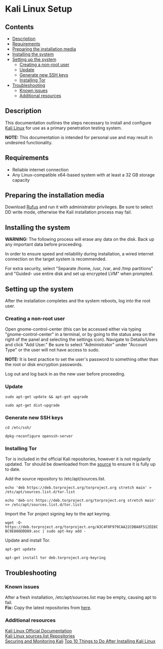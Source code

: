 # Kali Linux Setup

## Contents

- [Description](#description)
- [Requirements](#requirements)
- [Preparing the installation media](#preparing-the-installation-media)
- [Installing the system](#installing-the-system)
- [Setting up the system](#setting-up-the-system)
  - [Creating a non-root user](#creating-a-non-root-user)
  - [Update](#update)
  - [Generate new SSH keys](#generating-new-ssh-keys)
  - [Installing Tor](#installing-tor)
- [Troubleshooting](#troubleshooting)
  - [Known issues](#known-issues)
  - [Additional resources](#additional-resources)

## Description

This documentation outlines the steps necessary to install and configure [Kali Linux](https://www.kali.org/) for use as a primary penetration testing system.

**NOTE:** This documentation is intended for personal use and may result in undesired functionality.

## Requirements

- Reliable internet connection
- Any Linux-compatible x64-based system with at least a 32 GB storage capacity

## Preparing the installation media

Download [Rufus](https://rufus.ie/) and run it with administrator privileges. Be sure to select DD write mode, otherwise the Kali installation process may fail.

## Installing the system

**WARNING:** The following process will erase any data on the disk. Back up any important data before proceeding.

In order to ensure speed and reliability during installation, a wired internet connection on the target system is recommended.

For extra security, select "Separate /home, /usr, /var, and /tmp partitions" and "Guided- use entire disk and set up encrypted LVM" when prompted.

## Setting up the system

After the installation completes and the system reboots, log into the root user.

### Creating a non-root user

Open gnome-control-center (this can be accessed either via typing "gnome-control-center" in a terminal, or by going to the status area on the right of the panel and selecting the settings icon). Navigate to Details/Users and click "Add User." Be sure to select "Administrator" under "Account Type" or the user will not have access to sudo.

**NOTE:** It is best practice to set the user's password to something other than the root or disk encryption passwords.

Log out and log back in as the new user before proceeding.

### Update

`sudo apt-get update && apt-get upgrade`

`sudo apt-get dist-upgrade`

### Generate new SSH keys

`cd /etc/ssh/`

`dpkg-reconfigure openssh-server`

### Installing Tor

Tor is included in the official Kali repositories, however it is not regularily updated. Tor should be downloaded from the [source](https://www.torproject.org/) to ensure it is fully up to date.

Add the source repository to /etc/apt/sources.list.

`echo 'deb https://deb.torproject.org/torproject.org stretch main' > /etc/apt/sources.list.d/tor.list`

`echo 'deb-src https://deb.torproject.org/torproject.org stretch main' >> /etc/apt/sources.list.d/tor.list`

Import the Tor project signing key to the apt keyring.

`wget -O- https://deb.torproject.org/torproject.org/A3C4F0F979CAA22CDBA8F512EE8CBC9E886DDD89.asc | sudo apt-key add -`

Update and install Tor.

`apt-get update`

`apt-get install tor deb.torproject.org-keyring`

## Troubleshooting

### Known issues

After a fresh installation, /etc/apt/sources.list may be empty, causing apt to fail.  
**Fix:** Copy the latest repositories from [here](https://docs.kali.org/general-use/kali-linux-sources-list-repositories).

### Additional resources

[Kali Linux Official Documentation](https://www.kali.org/kali-linux-documentation/)  
[Kali Linux sources.list Repositories](https://docs.kali.org/general-use/kali-linux-sources-list-repositories)  
[Securing and Monitoring Kali](https://kali.training/lessons/7-securing-and-monitoring-kali/)
[Top 10 Things to Do After Installing Kali Linux](https://null-byte.wonderhowto.com/how-to/top-10-things-do-after-installing-kali-linux-0186450/)
